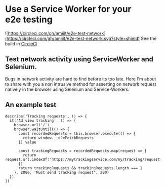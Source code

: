 # Use a Service Worker for your e2e testing

![https://circleci.com/gh/amiiit/e2e-test-network](https://circleci.com/gh/amiiit/e2e-test-network.svg?style=shield) See the build in [CircleCI](https://circleci.com/gh/amiiit/e2e-test-network)


## Test network activity using ServiceWorker and Selenium.
Bugs in network activity are hard to find before its too late. 
Here I'm about to share with you a non intrusive method for asserting
on network request natively in the browser using Selenium and Service-Workers.

## An example test


```
describe('Tracking requests', () => {
  it('Ad view tracking', () => {
    browser.url('/')
    browser.waitUntil(() => {
      const recordedRequests = this.browser.execute(() => {
        return window.__e2eFetchRequests
      }).value

      const trackingRequests = recordedRequests.map(request => {
        return request.url.indexOf('https://mytrackingservice.com/my/tracking/request')
      })
      return trackingRequests && trackingRequests.length === 1
    }, 2000, 'Must send tracking request', 200)
  })
})
```

